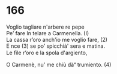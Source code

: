 # 166
  
Voglio tagliare n'arbere re pepe  
Pe’ fare In telare a Carmenella. (I)  
La cassa r’oro anch'io me voglio fare, (2)  
E nce (3) se po’ spicchià' sera e matina.  
Le ﬁle r’oro e la spola d'argiento,  
  
O Carmenè, nu’ me chiù dà“ trumiento. (4)  
  

